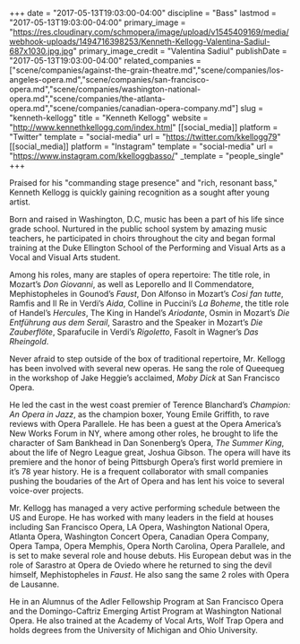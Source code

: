 +++
date = "2017-05-13T19:03:00-04:00"
discipline = "Bass"
lastmod = "2017-05-13T19:03:00-04:00"
primary_image = "https://res.cloudinary.com/schmopera/image/upload/v1545409169/media/webhook-uploads/1494716398253/Kenneth-Kellogg-Valentina-Sadiul-687x1030.jpg.jpg"
primary_image_credit = "Valentina Sadiul"
publishDate = "2017-05-13T19:03:00-04:00"
related_companies = ["scene/companies/against-the-grain-theatre.md","scene/companies/los-angeles-opera.md","scene/companies/san-francisco-opera.md","scene/companies/washington-national-opera.md","scene/companies/the-atlanta-opera.md","scene/companies/canadian-opera-company.md"]
slug = "kenneth-kellogg"
title = "Kenneth Kellogg"
website = "http://www.kennethkellogg.com/index.html"
[[social_media]]
platform = "Twitter"
template = "social-media"
url = "https://twitter.com/kkellogg79"
[[social_media]]
platform = "Instagram"
template = "social-media"
url = "https://www.instagram.com/kkelloggbasso/"
_template = "people_single"
+++

Praised for his "commanding stage presence" and "rich, resonant bass," Kenneth Kellogg is quickly gaining recognition as a sought after young artist.

Born and raised in Washington, D.C, music has been a part of his life since grade school. Nurtured in the public school system by amazing music teachers, he participated in choirs throughout the city and began formal training at the Duke Ellington School of the Performing and Visual Arts as a Vocal and Visual Arts student. 

Among his roles, many are staples of opera repertoire:  The title role, in Mozart’s *Don Giovanni*,  as well as Leporello and  Il Commendatore,  Mephistopheles in Gounod’s *Faust*, Don Alfonso in Mozart’s *Cosi fan tutte*, Ramfis and Il Re in Verdi’s *Aida*, Colline in Puccini’s *La Boheme*, the title role of Handel’s *Hercules*, The King in Handel’s *Ariodante*, Osmin in Mozart’s *Die Entführung aus dem Serail*, Sarastro and the Speaker in Mozart’s *Die Zauberflöte*, Sparafucile in Verdi’s *Rigoletto*, Fasolt in Wagner’s *Das Rheingold*.

Never afraid to step outside of the box of traditional repertoire, Mr. Kellogg has been involved with several new operas. He sang the role of Queequeg in the workshop of Jake Heggie’s acclaimed, *Moby Dick* at San Francisco Opera.
 
He led the cast in the west coast premier of Terence Blanchard’s *Champion: An Opera in Jazz*, as the champion boxer, Young Emile Griffith, to rave reviews with Opera Parallele.  He has been a guest at the Opera America’s New Works Forum in NY, where among other roles, he brought to life the character of Sam Bankhead in Dan Sonenberg’s Opera, *The Summer King*, about the life of Negro League great, Joshua Gibson. The opera will have its premiere and the honor of being Pittsburgh Opera’s first world premiere in it’s 78 year history. He is a frequent collaborator with small companies pushing the boudaries of the Art of Opera and has lent his voice to several voice-over projects.

Mr. Kellogg has managed a very active performing schedule between the US and Europe.  He has worked with many leaders in the field at houses including San Francisco Opera, LA Opera, Washington National Opera, Atlanta Opera, Washington Concert Opera, Canadian Opera Company, Opera Tampa, Opera Memphis, Opera North Carolina, Opera Parallele, and is set to make several role and house debuts.  His European debut was in the role of Sarastro at Opera de Oviedo where he returned to sing the devil himself, Mephistopheles in *Faust*. He also sang the same 2 roles with Opera de Lausanne.

He in an Alumnus of the Adler Fellowship Program at San Francisco Opera and the Domingo-Caftriz Emerging Artist Program at Washington National Opera.  He also trained at the Academy of Vocal Arts, Wolf Trap Opera and holds degrees from the University of Michigan and Ohio University. 
